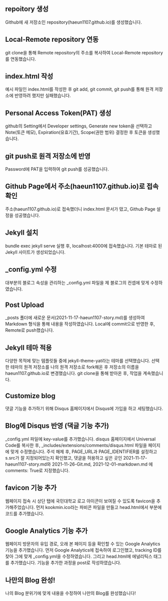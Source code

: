 ## repoitory 생성

Github에 새 저장소인 repository(haeun1107.github.io)를 생성했습니다.

## Local-Remote repository 연동

git clone을 통해 Remote repository의 주소를 복사하여 Local-Remote repository를 연동했습니다.

## index.html 작성

예시 파일인 index.html를 작성한 후 git add, git commit, git push를 통해 원격 저장소에 반영하려 했지만 실패했습니다.

## Personal Access Token(PAT) 생성

github의 Setting에서 Developer settings, Generate new token을 선택하고 Note(토큰 메모), Expiration(유효기간), Scope(권한 범위) 결정한 후 토큰을 생성했습니다.

## git push로 원격 저장소에 반영

Password에 PAT을 입력하여 git push를 성공했습니다.

## Github Page에서 주소(haeun1107.github.io)로 접속 확인

주소(haeun1107.github.io)로 접속했더니 index.html 문서가 떴고,  Github Page 설정을 성공했습니다.

## Jekyll 설치

bundle exec jekyll serve 실행 후, localhost:4000에 접속했습니다. 기본 테마로 된 Jekyll 사이트가 생성되었습니다.

## _config.yml 수정

대부분의 블로그 속성을 관리하는 _config.yml 파일을 제 블로그의 컨셉에 맞게 수정하였습니다.

## Post Upload

_posts 폴더에 새로운 문서(2021-11-17-haeun1107-story.md)를 생성하여 Markdown 형식을 통해 내용을 작성하였습니다. Local에 commit으로 반영한 후, Remote로 push했습니다.

## Jekyll 테마 적용

다양한 목적에 맞는 템플릿들 중에 jekyll-theme-yat라는 테마를 선택했습니다. 선택한 테마의 원격 저장소를 나의 원격 저장소로 fork해온 후 저장소의 이름을 haeun1107.github.io로 변경했습니다. git clone을 통해 받아온 후, 작업을 계속했습니다.

## Customize blog

댓글 기능을 추가하기 위해 Disqus 홈페이지에서 Disqus에 가입을 하고 세팅했습니다.

## Blog에 Disqus 반영 (댁글 기능 추가)

_config.yml 파일에 key-value를 추가했습니다. disqus 홈페이지에서 Universal Code를 복사한 후, _includes/extensions/comments/disqus.html 파일을 페이지에 맞게 수정했습니다. 주석 해제 후, PAGE_URL과 PAGE_IDENTIFIER를 설정하고 s.src가 잘 지정되어있는지 확인했고, 댓글을 허용하고 싶은 곳인 2021-11-17-haeun1107-story.md와 2021-11-26-Git.md, 2021-12-01-markdown.md 에 comments: True로 지정했습니다.

## favicon 기능 추가

웹페이지 접속 시 상단 탭에 국민대학교 로고 아이콘이 보여질 수 있도록 favicon을 추가해주었습니다. 먼저 kookmin.ico라는 파비콘 파일을 만들고 head.html에서 <head> 부분에 코드를 추가했습니다.

## Google Analytics 기능 추가

웹페이지 방문자의 유입 경로, 오래 본 페이지 등을 확인할 수 있는 Google Analytics 기능을 추가했습니다. 먼저 Google Analytics에 접속하여 로그인했고, tracking ID를 찾아 그에 맞게 _config.yml을 수정하였습니다. 그리고 head.html에 에널리틱스 태그를 추가했습니다. 기능을 추가한 과정을 post로 작성하였습니다.

## 나만의 Blog 완성!

나의 Blog 분위기에 맞게 내용을 수정하여 나만의 Blog를 완성했습니다!